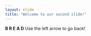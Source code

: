 ```yaml
---
layout: slide
title: "Welcome to our second slide!"
---
```

****B R E A D****
Use the left arrow to go back!
